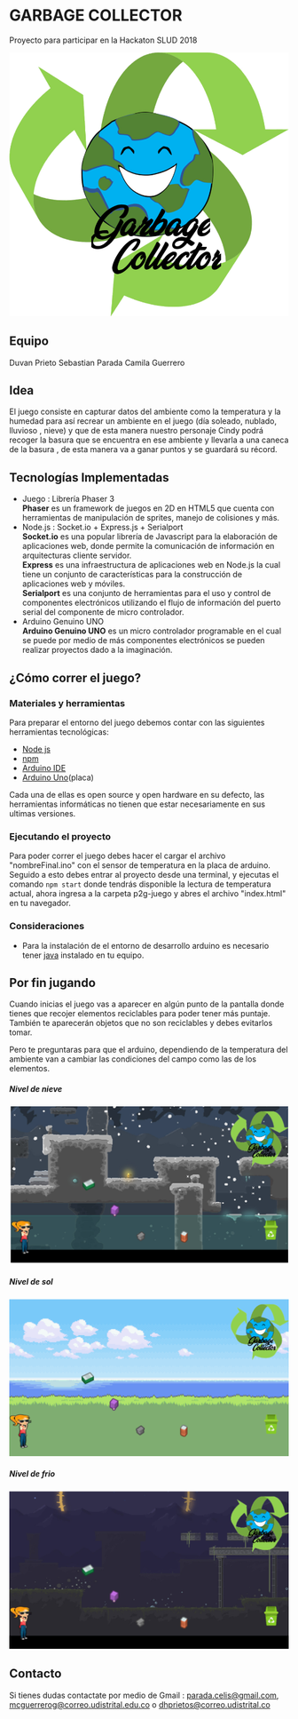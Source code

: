 # GARBAGE COLLECTOR
Proyecto para participar en la Hackaton SLUD 2018

![alt text](https://github.com/GLUD/p2g/blob/arduino2/proyectoHackaton/p2g-juego/assets/doc/logo.png?raw=true)

## Equipo
Duvan Prieto
Sebastian Parada
Camila Guerrero

## Idea

El juego consiste en capturar datos del ambiente como la temperatura y la humedad para así recrear un ambiente en el juego (día soleado, nublado, lluvioso , nieve) y que de esta manera nuestro personaje Cindy podrá recoger la basura que se encuentra en ese ambiente y llevarla a una caneca de la basura , de esta manera va a ganar puntos y se guardará su récord.
## Tecnologías Implementadas
- Juego : Librería Phaser 3  
**Phaser** es un framework de juegos en 2D en HTML5 que cuenta con herramientas de manipulación de sprites, manejo de colisiones y más.
- Node.js : Socket.io + Express.js + Serialport  
**Socket.io** es una popular librería de Javascript para la elaboración de aplicaciones web, donde permite la comunicación de información en arquitecturas cliente servidor.  
**Express** es una infraestructura de aplicaciones web en Node.js la cual tiene un conjunto de características para la construcción de aplicaciones web y móviles.  
**Serialport** es una conjunto de herramientas para el uso y control de componentes electrónicos utilizando el flujo de información del puerto serial del componente de micro controlador.  
- Arduino Genuino UNO  
**Arduino Genuino UNO** es un micro controlador programable en el cual se puede por medio de más componentes electrónicos se pueden realizar proyectos dado a la imaginación.


## ¿Cómo correr el juego?

### Materiales y herramientas
Para preparar el entorno del juego debemos contar con las siguientes herramientas tecnológicas:
- [Node js][node]
- [npm][npm]
- [Arduino IDE][ardide]
- [Arduino Uno][arduino](placa)

Cada una de ellas es open source y open hardware en su defecto, las herramientas informáticas no tienen que estar necesariamente en sus ultimas versiones.

[node]:https://nodejs.org/es/
[arduino]:https://www.arduino.cc/
[ardide]:https://www.arduino.cc/en/Main/Software
[npm]:https://www.npmjs.com/
### Ejecutando el proyecto
Para poder correr el juego debes hacer el cargar el archivo "nombreFinal.ino" con el sensor de temperatura en la placa de arduino. Seguido a esto debes entrar al proyecto desde una terminal, y ejecutas el comando `npm start` donde tendrás disponible la lectura de temperatura actual, ahora ingresa a la carpeta p2g-juego y abres el archivo "index.html" en tu navegador.

### Consideraciones
* Para la instalación de el entorno de desarrollo arduino es necesario tener [java][jdk] instalado en tu equipo.

[jdk]:http://www.oracle.com/technetwork/es/java/javase/downloads/index.html

## Por fin jugando
Cuando inicias el juego vas a aparecer en algún punto de la pantalla donde tienes que recojer  elementos reciclables para poder tener más puntaje. También te aparecerán objetos que no son reciclables y debes evitarlos tomar.

Pero te preguntaras para que el arduino, dependiendo de la temperatura del ambiente van a cambiar las condiciones del campo como las de los elementos.
##### Nivel de nieve
![Nieve](https://github.com/GLUD/p2g/blob/arduino2/proyectoHackaton/p2g-juego/assets/doc/nieveJuego.PNG)  
##### Nivel de sol
![Sol](https://github.com/GLUD/p2g/blob/arduino2/proyectoHackaton/p2g-juego/assets/doc/solJuego.PNG)  
##### Nivel de frio
![Frio](https://github.com/GLUD/p2g/blob/arduino2/proyectoHackaton/p2g-juego/assets/doc/frioJuego.PNG?raw=true)
## Contacto

Si tienes dudas contactate por medio de
Gmail : parada.celis@gmail.com, mcguerrerog@correo.udistrital.edu.co o dhprietos@correo.udistrital.co
